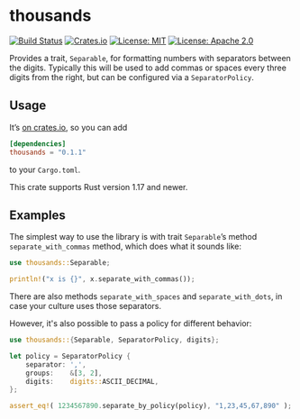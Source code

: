 # thousands

[![Build Status](https://travis-ci.org/tov/thousands-rs.svg?branch=master)](https://travis-ci.org/tov/thousands-rs)
[![Crates.io](https://img.shields.io/crates/v/thousands.svg?maxAge=2592000)](https://crates.io/crates/thousands)
[![License: MIT](https://img.shields.io/badge/license-MIT-blue.svg)](LICENSE-MIT)
[![License: Apache 2.0](https://img.shields.io/badge/license-Apache_2.0-blue.svg)](LICENSE-APACHE)

Provides a trait, `Separable`, for formatting numbers with separators
between the digits. Typically this will be used to add commas or spaces
every three digits from the right, but can be configured via a
`SeparatorPolicy`.

## Usage

It’s [on crates.io](https://crates.io/crates/thousands), so you can add

```toml
[dependencies]
thousands = "0.1.1"
```

to your `Cargo.toml`.

This crate supports Rust version 1.17 and newer.

## Examples

The simplest way to use the library is with trait `Separable`’s method
`separate_with_commas` method, which does what it sounds like:

```rust
use thousands::Separable;

println!("x is {}", x.separate_with_commas());
```

There are also methods `separate_with_spaces` and
`separate_with_dots`, in case your culture uses those separators.

However, it's also possible to pass a policy for different behavior:

```rust
use thousands::{Separable, SeparatorPolicy, digits};

let policy = SeparatorPolicy {
    separator: ',',
    groups:    &[3, 2],
    digits:    digits::ASCII_DECIMAL,
};

assert_eq!( 1234567890.separate_by_policy(policy), "1,23,45,67,890" );
```
